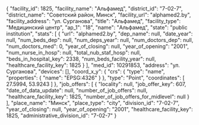 {
    "facility_id": 1825,
    "facility_name": "Альфамед",
    "district_id": "7-02-7",
    "district_name": "Советский район, Минск",
    "facility_url": "alphamed2.by",
    "facility_address": "ул. Сурганова",
    "title": "Альфамед",
    "facility_type": "Медицинский центр",
    "ap_1": "18",
    "name": "Альфамед",
    "state": "public institution",
    "stats": [
        {
            "url": "alphamed2.by",
            "dep_name": null,
            "date_year": null,
            "num_beds_dep": null,
            "num_deps_year": null,
            "num_doctors_dep": null,
            "num_doctors_med": 0,
            "year_of_closing": null,
            "year_of_opening": "2001",
            "num_nurse_in_hosp": null,
            "total_nub_staf_hosp": null,
            "beds_in_hospital_key": 2338,
            "num_beds_facility_year": null,
            "healthcare_facility_key": 1825
        }
    ],
    "med_id": 10291853,
    "address": "ул. Сурганова",
    "devices": [],
    "coord_x_y": {
        "crs": {
            "type": "name",
            "properties": {
                "name": "EPSG:4326"
            }
        },
        "type": "Point",
        "coordinates": [
            27.5994,
            53.9243
        ]
    },
    "job_offers": [
        {
            "locality": null,
            "job_offer_key": 607,
            "date_of_data_update": null,
            "number_of_job_offers": null,
            "healthcare_facility_key": 1825,
            "number_of_job_offers_for_midlevel": null
        }
    ],
    "place_name": "Минск",
    "place_type": "city",
    "division_id": "7-02-7",
    "year_of_closing": null,
    "year_of_opening": "2001",
    "healthcare_facility_key": 1825,
    "administrative_division_id": "7-02-7"
}
